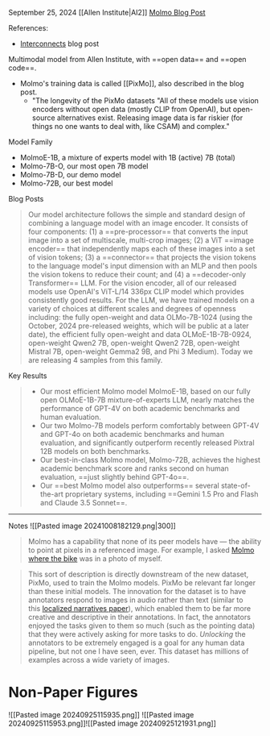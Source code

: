 September 25, 2024
[[Allen Institute|AI2]]
[Molmo Blog Post](https://molmo.allenai.org/blog)

References:
- [Interconnects](https://www.interconnects.ai/p/molmo-and-llama-3-vision) blog post

Multimodal model from Allen Institute, with ==open data== and ==open code==.
- Molmo's training data is called [[PixMo]], also described in the blog post. 
	- "The longevity of the PixMo datasets "All of these models use vision encoders without open data (mostly CLIP from OpenAI), but open-source alternatives exist. Releasing image data is far riskier (for things no one wants to deal with, like CSAM) and complex."

Model Family
- MolmoE-1B, a mixture of experts model with 1B (active) 7B (total)
- Molmo-7B-O, our most open 7B model
- Molmo-7B-D, our demo model
- Molmo-72B, our best model

Blog Posts
> Our model architecture follows the simple and standard design of combining a language model with an image encoder. It consists of four components: (1) a ==pre-processor== that converts the input image into a set of multiscale, multi-crop images; (2) a ViT ==image encoder== that independently maps each of these images into a set of vision tokens; (3) a ==connector== that projects the vision tokens to the language model's input dimension with an MLP and then pools the vision tokens to reduce their count; and (4) a ==decoder-only Transformer== LLM.
> For the vision encoder, all of our released models use OpenAI's ViT-L/14 336px CLIP model which provides consistently good results.
> For the LLM, we have trained models on a variety of choices at different scales and degrees of openness including: the fully open-weight and data OLMo-7B-1024 (using the October, 2024 pre-released weights, which will be public at a later date), the efficient fully open-weight and data OLMoE-1B-7B-0924, open-weight Qwen2 7B, open-weight Qwen2 72B, open-weight Mistral 7B, open-weight Gemma2 9B, and Phi 3 Medium). Today we are releasing 4 samples from this family.

Key Results
> - Our most efficient Molmo model MolmoE-1B, based on our fully open OLMoE-1B-7B mixture-of-experts LLM, nearly matches the performance of GPT-4V on both academic benchmarks and human evaluation.
> - Our two Molmo-7B models perform comfortably between GPT-4V and GPT-4o on both academic benchmarks and human evaluation, and significantly outperform recently released Pixtral 12B models on both benchmarks.
> - Our best-in-class Molmo model, Molmo-72B, achieves the highest academic benchmark score and ranks second on human evaluation, ==just slightly behind GPT-4o==.
> - Our ==best Molmo model also outperforms== several state-of-the-art proprietary systems, including ==Gemini 1.5 Pro and Flash and Claude 3.5 Sonnet==.


-----
Notes 
![[Pasted image 20241008182129.png|300]]
> Molmo has a capability that none of its peer models have — the ability to point at pixels in a referenced image. For example, I asked [Molmo where the bike](https://molmo.allenai.org/share/963de0d0-9069-4a14-ad5a-8e4bc0863136) was in a photo of myself.

> This sort of description is directly downstream of the new dataset, PixMo, used to train the Molmo models. PixMo be relevant far longer than these initial models. The innovation for the dataset is to have annotators respond to images in audio rather than text (similar to this [localized narratives paper](https://arxiv.org/abs/1912.03098)), which enabled them to be far more creative and descriptive in their annotations. In fact, the annotators enjoyed the tasks given to them so much (such as the pointing data) that they were actively asking for more tasks to do. _Unlocking_ the annotators to be extremely engaged is a goal for any human data pipeline, but not one I have seen, ever. This dataset has millions of examples across a wide variety of images.



# Non-Paper Figures

![[Pasted image 20240925115935.png]]
![[Pasted image 20240925115953.png]]![[Pasted image 20240925121931.png]]
